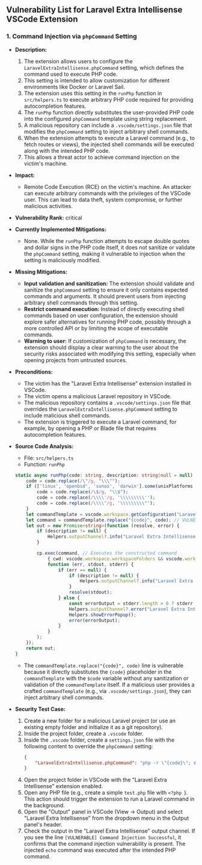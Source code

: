 ## Vulnerability List for Laravel Extra Intellisense VSCode Extension

### 1. Command Injection via `phpCommand` Setting

- **Description:**
    1. The extension allows users to configure the `LaravelExtraIntellisense.phpCommand` setting, which defines the command used to execute PHP code.
    2. This setting is intended to allow customization for different environments like Docker or Laravel Sail.
    3. The extension uses this setting in the `runPhp` function in `src/helpers.ts` to execute arbitrary PHP code required for providing autocompletion features.
    4. The `runPhp` function directly substitutes the user-provided PHP code into the configured `phpCommand` template using string replacement.
    5. A malicious repository can include a `.vscode/settings.json` file that modifies the `phpCommand` setting to inject arbitrary shell commands.
    6. When the extension attempts to execute a Laravel command (e.g., to fetch routes or views), the injected shell commands will be executed along with the intended PHP code.
    7. This allows a threat actor to achieve command injection on the victim's machine.

- **Impact:**
    - Remote Code Execution (RCE) on the victim's machine. An attacker can execute arbitrary commands with the privileges of the VSCode user. This can lead to data theft, system compromise, or further malicious activities.

- **Vulnerability Rank:** critical

- **Currently Implemented Mitigations:**
    - None. While the `runPhp` function attempts to escape double quotes and dollar signs in the PHP code itself, it does not sanitize or validate the `phpCommand` setting, making it vulnerable to injection when the setting is maliciously modified.

- **Missing Mitigations:**
    - **Input validation and sanitization:** The extension should validate and sanitize the `phpCommand` setting to ensure it only contains expected commands and arguments. It should prevent users from injecting arbitrary shell commands through this setting.
    - **Restrict command execution:** Instead of directly executing shell commands based on user configuration, the extension should explore safer alternatives for running PHP code, possibly through a more controlled API or by limiting the scope of executable commands.
    - **Warning to user:** If customization of `phpCommand` is necessary, the extension should display a clear warning to the user about the security risks associated with modifying this setting, especially when opening projects from untrusted sources.

- **Preconditions:**
    - The victim has the "Laravel Extra Intellisense" extension installed in VSCode.
    - The victim opens a malicious Laravel repository in VSCode.
    - The malicious repository contains a `.vscode/settings.json` file that overrides the `LaravelExtraIntellisense.phpCommand` setting to include malicious shell commands.
    - The extension is triggered to execute a Laravel command, for example, by opening a PHP or Blade file that requires autocompletion features.

- **Source Code Analysis:**
    - File: `src/helpers.ts`
    - Function: `runPhp`

    ```typescript
    static async runPhp(code: string, description: string|null = null) : Promise<string> {
        code = code.replace(/\"/g, "\\\"");
        if (['linux', 'openbsd', 'sunos', 'darwin'].some(unixPlatforms => os.platform().includes(unixPlatforms))) {
            code = code.replace(/\$/g, "\\$");
            code = code.replace(/\\\\'/g, '\\\\\\\\\'');
            code = code.replace(/\\\\"/g, '\\\\\\\\\"');
        }
        let commandTemplate = vscode.workspace.getConfiguration("LaravelExtraIntellisense").get<string>('phpCommand') ?? "php -r \"{code}\"";
        let command = commandTemplate.replace("{code}", code); // VULNERABLE LINE: Direct string replacement without sanitization
        let out = new Promise<string>(function (resolve, error) {
            if (description != null) {
                Helpers.outputChannel?.info("Laravel Extra Intellisense command started: " + description);
            }

            cp.exec(command, // Executes the constructed command
                { cwd: vscode.workspace.workspaceFolders && vscode.workspace.workspaceFolders.length > 0 ? vscode.workspace.workspaceFolders[0].uri.fsPath : undefined },
                function (err, stdout, stderr) {
                    if (err == null) {
                        if (description != null) {
                            Helpers.outputChannel?.info("Laravel Extra Intellisense Resolved: " + description);
                        }
                        resolve(stdout);
                    } else {
                        const errorOutput = stderr.length > 0 ? stderr : stdout;
                        Helpers.outputChannel?.error("Laravel Extra Intellisense Error:\n " + (description ?? '') + '\n\n' + errorOutput);
                        Helpers.showErrorPopup();
                        error(errorOutput);
                    }
                }
            );
        });
        return out;
    }
    ```
    - The `commandTemplate.replace("{code}", code)` line is vulnerable because it directly substitutes the `{code}` placeholder in the `commandTemplate` with the `$code` variable without any sanitization or validation of the `commandTemplate` itself. If a malicious user provides a crafted `commandTemplate` (e.g., via `.vscode/settings.json`), they can inject arbitrary shell commands.

- **Security Test Case:**
    1. Create a new folder for a malicious Laravel project (or use an existing empty folder and initialize it as a git repository).
    2. Inside the project folder, create a `.vscode` folder.
    3. Inside the `.vscode` folder, create a `settings.json` file with the following content to override the `phpCommand` setting:
        ```json
        {
            "LaravelExtraIntellisense.phpCommand": "php -r \"{code}\"; echo '[VULNERABLE] Command Injection Successful';"
        }
        ```
    4. Open the project folder in VSCode with the "Laravel Extra Intellisense" extension enabled.
    5. Open any PHP file (e.g., create a simple `test.php` file with `<?php `). This action should trigger the extension to run a Laravel command in the background.
    6. Open the "Output" panel in VSCode (View -> Output) and select "Laravel Extra Intellisense" from the dropdown menu in the Output panel's header.
    7. Check the output in the "Laravel Extra Intellisense" output channel. If you see the line `[VULNERABLE] Command Injection Successful`, it confirms that the command injection vulnerability is present. The injected `echo` command was executed after the intended PHP command.
